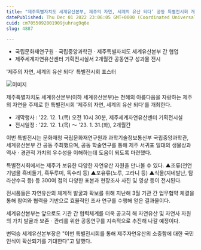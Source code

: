 ```yaml
---
title: "제주특별자치도 세계유산본부, 제주의 자연, 세계의 유산 되다’ 공동 특별전시회 개최"
datePublished: Thu Dec 01 2022 23:06:05 GMT+0000 (Coordinated Universal Time)
cuid: cm7055092001909juhrag9q6e
slug: 4887

---
```



- 국립문화재연구원ㆍ국립중앙과학관ㆍ제주특별자치도 세계유산본부 간 협업
- 제주세계자연유산센터 기획전시실서 2개월간 공동연구 성과물 전시

'제주의 자연, 세계의 유산 되다' 특별전시회 포스터

![이미지](https://cdn.hashnode.com/res/hashnode/image/upload/v1739257716359/5562606f-38ea-493f-8c6a-5c2f0e6c501c.jpeg)

제주특별자치도 세계유산본부(이하 세계유산본부)는 천혜의 아름다움을 자랑하는 제주의 자연을 주제로 한 특별전시회 '제주의 자연, 세계의 유산 되다'를 개최한다.

- 개막행사 : '22. 12. 1.(목) 오전 10시 30분, 제주세계자연유산센터 기획전시실
- 전시일정 : '22. 12. 1.(목) ～ '23. 1. 31.(화), 2개월간

이번 특별전시는 문화재청 국립문화재연구원과 과학기술정보통신부 국립중앙과학관, 세계유산본부 간 공동 주최했으며, 공동 학술연구를 통해 제주 서귀포 일대의 생물상과 역사ㆍ경관적 가치의 우수성을 이해하는데 도움이 되도록 마련했다.

특별전시회에서는 제주가 보유한 다양한 자연유산 자원을 만나볼 수 있다. ▲조류(천연기념물 흑비둘기, 흑두루미, 독수리 등) ▲포유류(노루, 고라니 등) ▲식물(지네발난, 탐라산수국 등) 등 300여 점의 다양한 표본과 현장조사 사진 및 영상 등이 전시된다.

전시품들은 자연유산의 체계적 발굴과 확보를 위해 지난해 3월 기관 간 업무협약 체결을 통해 참여와 협력을 기반으로 효율적인 조사 연구를 수행해 얻은 결과물이다.

세계유산본부는 앞으로도 기관 간 협력체계를 더욱 공고히 해 자연유산 및 자연사 자원의 가치 발굴과 보존ㆍ관리를 위한 공동연구를 지속적으로 추진해 나갈 예정이다.

변덕승 세계유산본부장은 "이번 특별전시회를 통해 제주자연유산의 소중함에 대한 국민 인식이 확산되기를 기대한다"고 말했다.